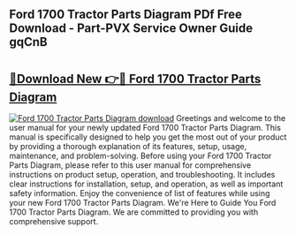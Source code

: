 ## Ford 1700 Tractor Parts Diagram PDf Free Download - Part-PVX Service Owner Guide gqCnB

# <h2><a href="http://dfpkf4c.blite.top/?on=Ford+1700+Tractor+Parts+Diagram">🔗Download New 👉🔴 Ford 1700 Tractor Parts Diagram</a></h2>

[![Ford 1700 Tractor Parts Diagram download](https://i.imgur.com/lujVjoI.png)](http://dfpkf4c.blite.top/?on=Ford+1700+Tractor+Parts+Diagram)
Greetings and welcome to the user manual for your newly updated Ford 1700 Tractor Parts Diagram. This manual is specifically designed to help you get the most out of your product by providing a thorough explanation of its features, setup, usage, maintenance, and problem-solving. Before using your Ford 1700 Tractor Parts Diagram, please refer to this user manual for comprehensive instructions on product setup, operation, and troubleshooting. It includes clear instructions for installation, setup, and operation, as well as important safety information. Enjoy the convenience of list of features while using your new Ford 1700 Tractor Parts Diagram. We're Here to Guide You Ford 1700 Tractor Parts Diagram. We are committed to providing you with comprehensive support.

